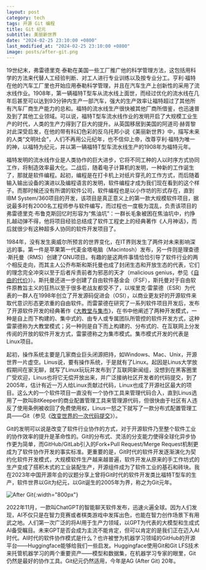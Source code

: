 ```yaml
---
layout: post
category: tech
tags: 开源 Git 编程
title: Git 纪元
subtitle: 美丽新世界
date: "2024-02-25 23:10:00 +0800"
last_modified_at: "2024-02-25 23:10:00 +0800"
image: posts/after-git.png
---
```


19世纪末，弗雷德里克·泰勒在美国一些工厂推广他的科学管理方法，这包括用科学的方法来代替人工经验判断、对工人进行专业训练以及按专业分工。亨利·福特在他的汽车工厂里也开始应用泰勒科学管理，并且在汽车生产上创新性的采用了流水线作业。1908年，第一辆福特T型车从流水线上面世，而经过优化的流水线在几年后甚至可以达到93分钟内生产一部汽车，强大的生产效率让福特超过了其他所有汽车厂商生产能力的总和。福特的流水线生产很快被其他厂商所借鉴，也迅速普及到了其他工业领域。可以说，福特T型车流水线作业的发明开启了大规模工业生产的时代，人类的生产力得到了巨大的提升。从英国移居到美国的阿道司·赫胥黎对此深受启发，在他的带有科幻色彩的反乌托邦小说《美丽新世界》中，描写未来的人类“文明社会”，人们不再用公元纪年，也不信仰上帝，改尊亨利·福特为唯一的神，以福特为纪元，并以第一辆福特T型车流水线生产的1908年为福特元年。

福特发明的流水线作业是人类协作的巨大进步，它将不同工种的人以时序方式协同工作，将制造效率最大化。二战后，随着电子计算机的发明，一种新的工作诞生了，那就是软件编程。起初，编程是在打卡机上对纸片穿孔的工作方式，而后随着输入输出设备的演进以及编程语言的发明，软件编程才成为我们现在看到的这个样子。而那时候还没有所谓的软件公司，软件编程也是以小作坊的形式存在，直到IBM System/360项目的开发，该项目是真正意义上的第一款大规模软件项目，据说最多时有2000名工程师参与软件编写，而过程也一度极为混乱，负责该项目的弗雷德里克·布鲁克斯回忆时形容为“焦油坑”：一群长毛象被困在焦油坑中，约挣扎越动弹不得，他将项目经验总结成了软件工程史上的经典著作《人月神话》，而后就很少有这种超多人协同的软件开发项目了。

1984年，没有发生奥威尔所预言的世界变化，在IT界则发生了两件对未来影响深远的事。第一件是苹果第一代麦金塔电脑（Macintosh）发布，另一件则是理查德·斯托曼（RMS）创建了GNU项目。有趣的是这两件事情恰恰引导了软件行业的两个相反走向，而其主人公乔布斯和斯托曼也成了封闭生态和开放生态的代表，它们的理念完全冲突以至于后者斥责前者为邪恶的天才（malicious genius，参见《[自由的代价](/articles/rms)》）。斯托曼还进一步创建了自由软件基金会（FSF），斯托曼对于自由软件原教旨主义的狂热以至于很多老战友都受不了，以埃里克·雷蒙德（ESR）为代表的一群人在1998年创立了开发源码促进会（OSI），以商业更友好的开源软件来取代意识形态更浓重的自由软件。而雷蒙德在研究了一系列软件项目开发后，发布了开源软件开发的经典著作《[大教堂与集市](/articles/the-road-to-open-source)》，在书中他阐述了两种开发模式，一种是自上而下构建的、集中式的、由专人或专属团队所管控的软件开发方式，这种雷蒙德称为大教堂模式；另一种则是自下而上构建的、分布式的、在互联网上分发传阅的开放的软件开发方式，雷蒙德称之为集市模式。集市模式开发的代表是Linux项目。

起初，操作系统主要是几家商业巨头闭源把持，如Windows、Mac、Unix，开源世界一片虚空。Linus说，要有操作系统，于是就有了Linux。起因是Linus大学放假期间在家无聊，就写了Linux玩玩并发布到了互联网新闻组，没想到在黑客圈里广受欢迎，Linus也将它无偿开放出来，并广泛接纳社区开发者的代码提交，到了2005年，估计有近一万人给Linux贡献过代码，Linux也成了开源社区最大的项目。这么大的一个软件项目一直没有一个协作工具来管理代码合入，直到Linus选用了一款叫BitKeeper的商业配置管理工具来管理源代码，但很快由于社区有人违反了使用条例被收回了免费使用权，Linus一怒之下就写了一款分布式配置管理工具——Git（参见《[改变世界的一次代码提交](/articles/the-greatest-git-commit)》）。

Git的发明可以说是改变了软件行业协作的方式，对于开源软件乃至整个软件工业的协作效率的提升是革命性的。Git的分布式、灵活的分支能力使得全球化异步协作更为简单，而GitHub/GitLab引入的Fork+Pull Request/Merge Request机制更成为了软件协作开发的事实标准。更重要的是，Git时代的软件开发逐渐演化为契约化软件开发模式，大规模软件生产越来越普遍，软件开发从原来的手工作坊式的生产变成了搭积木式的工业装配生产，开源组件成为了软件工业的基石和砖块。我在2023年中国开源年会的议题分享上曾将Git时代的软件开发类比福特T型车的生产，软件世界以Git为纪元，以Git诞生的2005年为界，称之为Git元年。

![After Git]({{site.images_baseurl}}/posts/after-git.png){:width="800px"}

2022年11月，一款叫ChatGPT的智能聊天软件发布，迅速火遍全球。因为人们发现，AI不仅只是在智力竞赛或者棋类游戏中发挥出色，也能在智力创作场景下有用武之地。人们第一次广泛的将AI用于生产力领域，以GPT为代表的大模型和生成式AI备受瞩目。未来GPT是否会成为主流不能肯定，但可以肯定的是我们正在迈入AI时代。AI时代的软件协作模式是什么？也许被誉为机器学习领域的GitHub的开源平台——Huggingface能够给我们一些启发。Huggingface使用Git和Git LFS技术来托管机器学习的两个重要资产——模型和数据集，在机器学习专家的眼里，Git仍然是最好的协作工具。Git纪元仍然适用，今年是AG (After Git) 20年。
